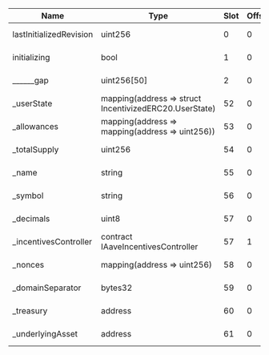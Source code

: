 | Name                    | Type                                                   | Slot | Offset | Bytes | Contract                                                           |
|-------------------------|--------------------------------------------------------|------|--------|-------|--------------------------------------------------------------------|
| lastInitializedRevision | uint256                                                | 0    | 0      | 32    | lib/aave-v3-core/contracts/protocol/tokenization/AToken.sol:AToken |
| initializing            | bool                                                   | 1    | 0      | 1     | lib/aave-v3-core/contracts/protocol/tokenization/AToken.sol:AToken |
| ______gap               | uint256[50]                                            | 2    | 0      | 1600  | lib/aave-v3-core/contracts/protocol/tokenization/AToken.sol:AToken |
| _userState              | mapping(address => struct IncentivizedERC20.UserState) | 52   | 0      | 32    | lib/aave-v3-core/contracts/protocol/tokenization/AToken.sol:AToken |
| _allowances             | mapping(address => mapping(address => uint256))        | 53   | 0      | 32    | lib/aave-v3-core/contracts/protocol/tokenization/AToken.sol:AToken |
| _totalSupply            | uint256                                                | 54   | 0      | 32    | lib/aave-v3-core/contracts/protocol/tokenization/AToken.sol:AToken |
| _name                   | string                                                 | 55   | 0      | 32    | lib/aave-v3-core/contracts/protocol/tokenization/AToken.sol:AToken |
| _symbol                 | string                                                 | 56   | 0      | 32    | lib/aave-v3-core/contracts/protocol/tokenization/AToken.sol:AToken |
| _decimals               | uint8                                                  | 57   | 0      | 1     | lib/aave-v3-core/contracts/protocol/tokenization/AToken.sol:AToken |
| _incentivesController   | contract IAaveIncentivesController                     | 57   | 1      | 20    | lib/aave-v3-core/contracts/protocol/tokenization/AToken.sol:AToken |
| _nonces                 | mapping(address => uint256)                            | 58   | 0      | 32    | lib/aave-v3-core/contracts/protocol/tokenization/AToken.sol:AToken |
| _domainSeparator        | bytes32                                                | 59   | 0      | 32    | lib/aave-v3-core/contracts/protocol/tokenization/AToken.sol:AToken |
| _treasury               | address                                                | 60   | 0      | 20    | lib/aave-v3-core/contracts/protocol/tokenization/AToken.sol:AToken |
| _underlyingAsset        | address                                                | 61   | 0      | 20    | lib/aave-v3-core/contracts/protocol/tokenization/AToken.sol:AToken |

